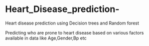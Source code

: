 # Heart_Disease_prediction-
Heart disease prediction using Decision trees and Random forest

Predicting who are prone to heart disease based on various factors available in data like Age,Gender,Bp etc
